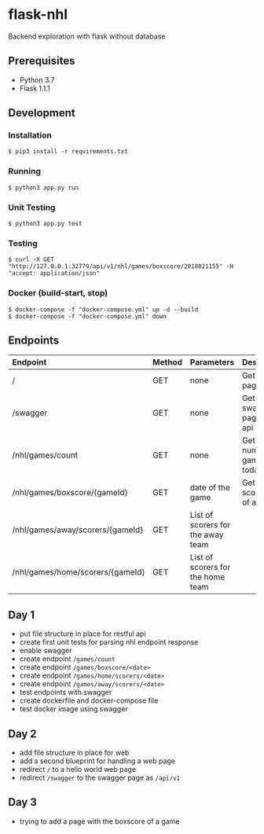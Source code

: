 # flask-nhl
Backend exploration with flask without database
## Prerequisites
* Python 3.7
* Flask  1.1.1
## Development
### Installation
    $ pip3 install -r requirements.txt
### Running
    $ python3 app.py run
### Unit Testing
    $ python3 app.py test
### Testing
    $ curl -X GET "http://127.0.0.1:32779/api/v1/nhl/games/boxscore/2018021155" -H "accept: application/json"
### Docker (build-start, stop)
    $ docker-compose -f "docker-compose.yml" up -d --build
    $ docker-compose -f "docker-compose.yml" down
## Endpoints  
|Endpoint|Method|Parameters|Description|
|:-|:-|:-|:-|
|/|GET|none|Get home page|
|/swagger|GET|none|Get the swagger page of the api|
|/nhl/games/count|GET|none|Get the number of games today|
|/nhl/games/boxscore/{gameId}|GET|date of the game|Get the scoreboard of a game|
|/nhl/games/away/scorers/{gameId}|GET|List of scorers for the away team|
|/nhl/games/home/scorers/{gameId}|GET|List of scorers for the home team|

## Day 1
* put file structure in place for restful api
* create first unit tests for parsing nhl endpoint response
* enable swagger
* create endpoint `/games/count`
* create endpoint `/games/boxscore/<date>`
* create endpoint `/games/home/scorers/<date>`
* create endpoint `/games/away/scorers/<date>`
* test endpoints with swagger
* create dockerfile and docker-compose file
* test docker image using swagger
## Day 2
* add file structure in place for web
* add a second blueprint for handling a web page
* redirect `/` to a hello world web page
* redirect `/swagger` to the swagger page as `/api/v1`
## Day 3
* trying to add a page with the boxscore of a game